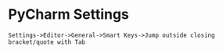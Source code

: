# PyCharm Settings

`Settings->Editor->General->Smart Keys->Jump outside closing bracket/quote with Tab`
